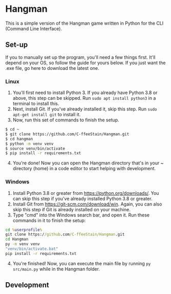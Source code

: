 # Hangman

This is a simple version of the Hangman game written in Python for the CLI (Command Line Interface).

## Set-up

If you to manually set up the program, you'll need a few things first. It'll depend on your OS, so follow the guide for yours below. If you just want the .exe file, go here to download the latest one. 

### Linux

1. You'll first need to install Python 3. If you already have Python 3.8 or above, this step can be skipped. Run `sudo apt install python3` in a terminal to install this.
2. Next, install Git. If you've already installed it, skip this step. Run `sudo apt-get install git` to install it.
3. Now, run this set of commands to finish the setup.
```bash
$ cd ~
$ git clone https://github.com/C-ffeeStain/Hangman.git
$ cd hangman
$ python -m venv venv
$ source venv/bin/activate
$ pip install -r requirements.txt
```
4. You're done! Now you can open the Hangman directory that's in your ~ directory (home) in a code 
editor to start helping with development.

### Windows

1. Install Python 3.8 or greater from https://python.org/downloads/. You can skip this step if you've already installed Python 3.8 or greater.
2. Install Git from https://git-scm.com/download/win. Again, you can also skip this step if Git is already installed on your machine.
3. Type "cmd" into the Windows search bar, and open it. Run these commands in it to finish the setup:
```bat
cd %userprofile%
git clone https://github.com/C-ffeeStain/Hangman.git
cd Hangman
py -m venv venv
"venv/bin/activate.bat"
pip install -r requirements.txt
```
4. You're finished! Now, you can execute the main file by running `py src/main.py` while in the Hangman folder.

## Development